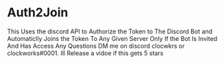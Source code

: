 # Auth2Join
This Uses the discord API to Authorize the Token to The Discord Bot and Automaticlly Joins the Token To Any Given Server Only If the Bot Is Invited And Has Access
Any Questions DM me on discord clocwkrs or clockworks#0001.
Ill Release a vidoe if this gets 5 stars
